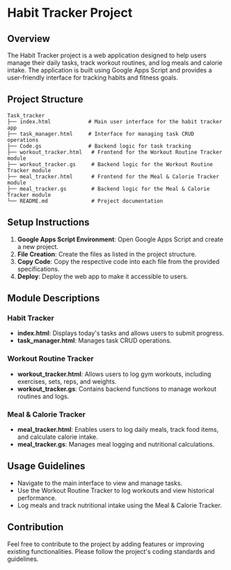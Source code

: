 # Habit Tracker Project

## Overview
The Habit Tracker project is a web application designed to help users manage their daily tasks, track workout routines, and log meals and calorie intake. The application is built using Google Apps Script and provides a user-friendly interface for tracking habits and fitness goals.

## Project Structure
```
Task_tracker
├── index.html            # Main user interface for the habit tracker app
├── task_manager.html     # Interface for managing task CRUD operations
├── Code.gs               # Backend logic for task tracking
├── workout_tracker.html   # Frontend for the Workout Routine Tracker module
├── workout_tracker.gs     # Backend logic for the Workout Routine Tracker module
├── meal_tracker.html      # Frontend for the Meal & Calorie Tracker module
├── meal_tracker.gs        # Backend logic for the Meal & Calorie Tracker module
└── README.md              # Project documentation
```

## Setup Instructions
1. **Google Apps Script Environment**: Open Google Apps Script and create a new project.
2. **File Creation**: Create the files as listed in the project structure.
3. **Copy Code**: Copy the respective code into each file from the provided specifications.
4. **Deploy**: Deploy the web app to make it accessible to users.

## Module Descriptions

### Habit Tracker
- **index.html**: Displays today's tasks and allows users to submit progress.
- **task_manager.html**: Manages task CRUD operations.

### Workout Routine Tracker
- **workout_tracker.html**: Allows users to log gym workouts, including exercises, sets, reps, and weights.
- **workout_tracker.gs**: Contains backend functions to manage workout routines and logs.

### Meal & Calorie Tracker
- **meal_tracker.html**: Enables users to log daily meals, track food items, and calculate calorie intake.
- **meal_tracker.gs**: Manages meal logging and nutritional calculations.

## Usage Guidelines
- Navigate to the main interface to view and manage tasks.
- Use the Workout Routine Tracker to log workouts and view historical performance.
- Log meals and track nutritional intake using the Meal & Calorie Tracker.

## Contribution
Feel free to contribute to the project by adding features or improving existing functionalities. Please follow the project's coding standards and guidelines.